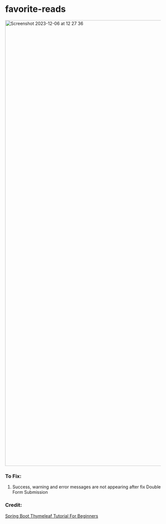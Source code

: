 # favorite-reads

<img width="1440" alt="Screenshot 2023-12-06 at 12 27 36" src="https://github.com/m-rcussilva/favorite-reads/assets/35894743/41918b36-7d74-4535-806e-0b46f3106b7a">

### To Fix:

1. Success, warning and error messages are not appearing after fix Double Form Submission

### Credit:

[Spring Boot Thymeleaf Tutorial For Beginners](https://www.youtube.com/watch?v=hoVUmn8ZCOo)

